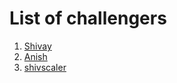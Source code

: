 # List of challengers
1. [Shivay](https://github.com/shivaylamba)
2. [Anish](https://github.com/anishaga)
3. [shivscaler](http://github.com/shivscaler)